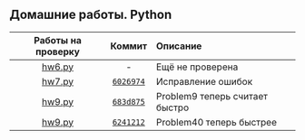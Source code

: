 ## Домашние работы. Python

|Работы на проверку|Коммит|Описание|
|:-:|:-:|:-|
| [hw6.py](./hw6.py) | - | Ещё не проверена
| [hw7.py](./hw7.py) | [`6026974`](https://github.com/ChMcg/python/commit/602697447ee9bc8c01795971949c98e34dc0a736) | Исправление ошибок
| [hw9.py](./hw9.py) | [`683d875`](https://github.com/ChMcg/python/commit/683d8754a74b4868c10f45944733b202145aa4a9) | Problem9 теперь считает быстро
| [hw9.py](./hw9.py) | [`6241212`](https://github.com/ChMcg/python/commit/624121264ae7dc78c7496d7a055b1fe093a9fd08) | Problem40 теперь быстрее





